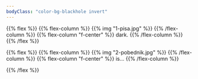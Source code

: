 ```yaml
---
bodyClass: "color-bg-blackhole invert"
---
```


{{% flex %}}
{{% flex-column %}}
	{{% img "1-pisa.jpg" %}}
{{% /flex-column %}}
{{% flex-column "f-center" %}}
dark.
{{% /flex-column %}}
{{% /flex %}}

{{% flex %}}
{{% flex-column %}}
	{{% img "2-pobednik.jpg" %}}
{{% /flex-column %}}
{{% flex-column "f-center" %}}
is...
{{% /flex-column %}}

{{% /flex %}}